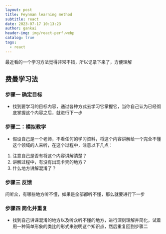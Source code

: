 ```yaml
---
layout: post
title: Feynman learning method
subtitle: react
date: 2023-07-17 10:13:23
author: gankai
header-img: img/react-perf.webp
catalog: true
tags:
  - react
---
```


最近看的一个学习方法觉得非常不错，所以记录下来了，方便理解

## 费曼学习法

### 步骤一 确定目标

- 找到要学习的目标内容，通过各种方式去学习它掌握它，当你自己认为已经彻底掌握这个内容之后，就进行下一步

### 步骤二：模拟教学

- 假设自己是一个老师，不看任何的学习资料，将这个内容讲解给一个完全不懂这个领域的人来听，在这个过程中，注意以下几点：

1. 注意自己是否有将这个内容讲解清楚？
2. 讲解过程中，有没有出现卡壳的地方？
3. 什么地方讲解混淆了？

### 步骤三 反馈

问听众，有哪些地方听不懂，如果是全部都听不懂，那么就要进行下一步

### 步骤四 简化并重复

- 找到自己讲课混淆的地方以及听众听不懂的地方，进行深刻理解并简化，试着用一种简单形象的类比的形式来说明这个知识点，然后重复回到步骤二
